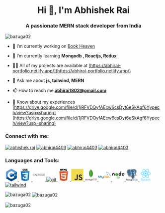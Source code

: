 <h1 align="center">Hi 👋, I'm Abhishek Rai</h1>
<h3 align="center">A passionate MERN stack developer from India</h3>

<p align="left"> <img src="https://komarev.com/ghpvc/?username=bazuga02&label=Profile%20views&color=0e75b6&style=flat" alt="bazuga02" /> </p>

- 🔭 I’m currently working on [Book Heaven](https://6675aec6813260b681471245--cheerful-crisp-1efc76.netlify.app/)

- 🌱 I’m currently learning **Mongodb , Reactjs, Redux**

- 👨‍💻 All of my projects are available at [https://abhirai-portfolio.netlify.app/](https://abhirai-portfolio.netlify.app/)

- 💬 Ask me about **js, tailwind, MERN**

- 📫 How to reach me **abhirai1802@gmail.com**

- 📄 Know about my experiences [https://drive.google.com/file/d/1jRFVDQyfAEcw6csDyt6eSkAgf6Yypech/view?usp=sharing](https://drive.google.com/file/d/1jRFVDQyfAEcw6csDyt6eSkAgf6Yypech/view?usp=sharing)

<h3 align="left">Connect with me:</h3>
<p align="left">
<a href="https://linkedin.com/in/abhishek rai" target="blank"><img align="center" src="https://raw.githubusercontent.com/rahuldkjain/github-profile-readme-generator/master/src/images/icons/Social/linked-in-alt.svg" alt="abhishek rai" height="30" width="40" /></a>
<a href="https://www.hackerrank.com/abhirai4403" target="blank"><img align="center" src="https://raw.githubusercontent.com/rahuldkjain/github-profile-readme-generator/master/src/images/icons/Social/hackerrank.svg" alt="abhirai4403" height="30" width="40" /></a>
<a href="https://www.leetcode.com/abhirai4403" target="blank"><img align="center" src="https://raw.githubusercontent.com/rahuldkjain/github-profile-readme-generator/master/src/images/icons/Social/leet-code.svg" alt="abhirai4403" height="30" width="40" /></a>
<a href="https://auth.geeksforgeeks.org/user/abhirai4403" target="blank"><img align="center" src="https://raw.githubusercontent.com/rahuldkjain/github-profile-readme-generator/master/src/images/icons/Social/geeks-for-geeks.svg" alt="abhirai4403" height="30" width="40" /></a>
</p>

<h3 align="left">Languages and Tools:</h3>
<p align="left"> <a href="https://www.w3schools.com/cpp/" target="_blank" rel="noreferrer"> <img src="https://raw.githubusercontent.com/devicons/devicon/master/icons/cplusplus/cplusplus-original.svg" alt="cplusplus" width="40" height="40"/> </a> <a href="https://www.w3schools.com/css/" target="_blank" rel="noreferrer"> <img src="https://raw.githubusercontent.com/devicons/devicon/master/icons/css3/css3-original-wordmark.svg" alt="css3" width="40" height="40"/> </a> <a href="https://expressjs.com" target="_blank" rel="noreferrer"> <img src="https://raw.githubusercontent.com/devicons/devicon/master/icons/express/express-original-wordmark.svg" alt="express" width="40" height="40"/> </a> <a href="https://git-scm.com/" target="_blank" rel="noreferrer"> <img src="https://www.vectorlogo.zone/logos/git-scm/git-scm-icon.svg" alt="git" width="40" height="40"/> </a> <a href="https://www.w3.org/html/" target="_blank" rel="noreferrer"> <img src="https://raw.githubusercontent.com/devicons/devicon/master/icons/html5/html5-original-wordmark.svg" alt="html5" width="40" height="40"/> </a> <a href="https://developer.mozilla.org/en-US/docs/Web/JavaScript" target="_blank" rel="noreferrer"> <img src="https://raw.githubusercontent.com/devicons/devicon/master/icons/javascript/javascript-original.svg" alt="javascript" width="40" height="40"/> </a> <a href="https://www.mongodb.com/" target="_blank" rel="noreferrer"> <img src="https://raw.githubusercontent.com/devicons/devicon/master/icons/mongodb/mongodb-original-wordmark.svg" alt="mongodb" width="40" height="40"/> </a> <a href="https://www.mysql.com/" target="_blank" rel="noreferrer"> <img src="https://raw.githubusercontent.com/devicons/devicon/master/icons/mysql/mysql-original-wordmark.svg" alt="mysql" width="40" height="40"/> </a> <a href="https://nodejs.org" target="_blank" rel="noreferrer"> <img src="https://raw.githubusercontent.com/devicons/devicon/master/icons/nodejs/nodejs-original-wordmark.svg" alt="nodejs" width="40" height="40"/> </a> <a href="https://www.postgresql.org" target="_blank" rel="noreferrer"> <img src="https://raw.githubusercontent.com/devicons/devicon/master/icons/postgresql/postgresql-original-wordmark.svg" alt="postgresql" width="40" height="40"/> </a> <a href="https://reactjs.org/" target="_blank" rel="noreferrer"> <img src="https://raw.githubusercontent.com/devicons/devicon/master/icons/react/react-original-wordmark.svg" alt="react" width="40" height="40"/> </a> <a href="https://tailwindcss.com/" target="_blank" rel="noreferrer"> <img src="https://www.vectorlogo.zone/logos/tailwindcss/tailwindcss-icon.svg" alt="tailwind" width="40" height="40"/> </a> </p>

<p><img align="left" src="https://github-readme-stats.vercel.app/api/top-langs?username=bazuga02&show_icons=true&locale=en&layout=compact" alt="bazuga02" /></p>

<p>&nbsp;<img align="center" src="https://github-readme-stats.vercel.app/api?username=bazuga02&show_icons=true&locale=en" alt="bazuga02" /></p>

<p><img align="center" src="https://github-readme-streak-stats.herokuapp.com/?user=bazuga02&" alt="bazuga02" /></p>
